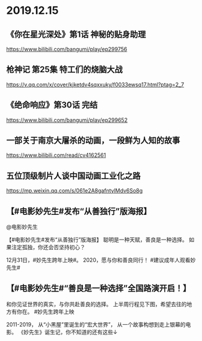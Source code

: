 # 2019.12.15

## 《你在星光深处》第1话 神秘的贴身助理
https://www.bilibili.com/bangumi/play/ep299756

## 枪神记  第25集 特工们的烧脑大战

https://v.qq.com/x/cover/kjketdv4sqxxuky/f0033ewsq17.html?ptag=2_7


## 《绝命响应》第30话  完结

https://www.bilibili.com/bangumi/play/ep299652



## 一部关于南京大屠杀的动画，一段鲜为人知的故事

https://www.bilibili.com/read/cv4162561
## 五位顶级制片人谈中国动画工业化之路

https://mp.weixin.qq.com/s/061e2A8gafntylMdv6So8g


## 【#电影妙先生#发布“从善独行”版海报】

@电影妙先生                            

【#电影妙先生#发布“从善独行”版海报】
聪明是一种天赋，善良是一种选择。
如果注定孤独，你还会否坚持初心？

12月31日，#妙先生跨年上映#。
2020，愿与你和善良同行！
#建议成年人观看妙先生#    

 
## 【#电影妙先生#“善良是一种选择”全国路演开启！】

和你见证世界的真实，与你共赴善良的选择。
上半周行程见下图，希望去往的地方有你在。
#妙先生跨年上映


2011-2019，
从“小黑屋”里诞生的“宏大世界”，
从一个故事构想到走上银幕的电影。
《妙先生》诞生记，你不知道的还有这些↓


